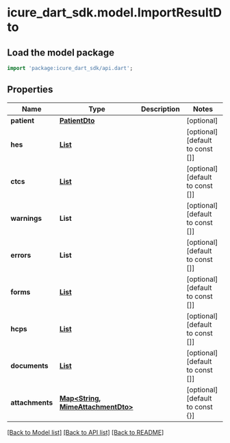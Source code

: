 # icure_dart_sdk.model.ImportResultDto

## Load the model package
```dart
import 'package:icure_dart_sdk/api.dart';
```

## Properties
Name | Type | Description | Notes
------------ | ------------- | ------------- | -------------
**patient** | [**PatientDto**](PatientDto.md) |  | [optional] 
**hes** | [**List<HealthElementDto>**](HealthElementDto.md) |  | [optional] [default to const []]
**ctcs** | [**List<ContactDto>**](ContactDto.md) |  | [optional] [default to const []]
**warnings** | **List<String>** |  | [optional] [default to const []]
**errors** | **List<String>** |  | [optional] [default to const []]
**forms** | [**List<FormDto>**](FormDto.md) |  | [optional] [default to const []]
**hcps** | [**List<HealthcarePartyDto>**](HealthcarePartyDto.md) |  | [optional] [default to const []]
**documents** | [**List<DocumentDto>**](DocumentDto.md) |  | [optional] [default to const []]
**attachments** | [**Map<String, MimeAttachmentDto>**](MimeAttachmentDto.md) |  | [optional] [default to const {}]

[[Back to Model list]](../README.md#documentation-for-models) [[Back to API list]](../README.md#documentation-for-api-endpoints) [[Back to README]](../README.md)


